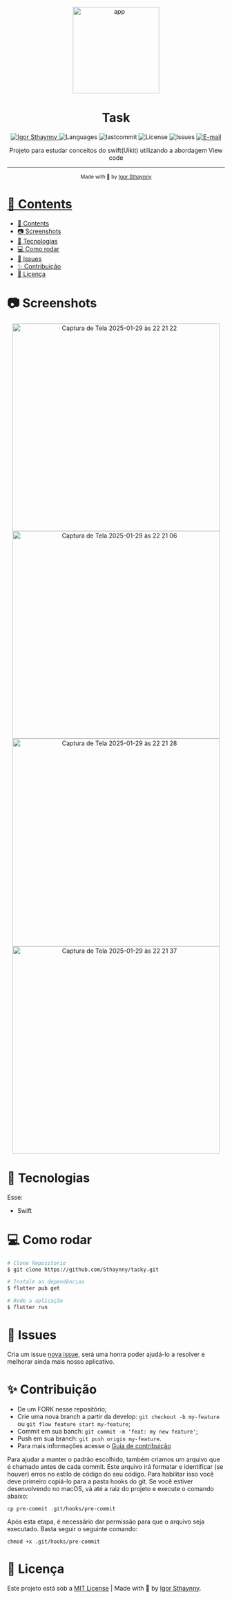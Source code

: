 <p align="center">
   <img src="https://github.com/user-attachments/assets/eb1a85c5-b298-4323-b55d-d37b915a6517" alt="app" width="200"/>
</p>

<h1 align="center">Task</h1>

<p align="center">
   <a href="https://www.linkedin.com/in/igor-sthaynny/">
      <img alt="Igor Sthaynny" src="https://img.shields.io/badge/-Sthaynny-5965e0?style=flat&logo=Linkedin&logoColor=white"/>
   </a>
  <img alt="Languages" src="https://img.shields.io/github/languages/count/Sthaynny/tasky?color=%235963C5" />
  <img alt="lastcommit" src="https://img.shields.io/github/last-commit/Sthaynny/tasky?color=%235761C3" />
  <img alt="License" src="https://img.shields.io/github/license/Sthaynny/tasky?color=%235E69D7" />
  <img alt="Issues" src="https://img.shields.io/github/issues/Sthaynny/tasky?color=%235965E0">
  <a href="mailto:igorsthaynny@gmail.com">
   <img alt="E-mail" src="https://img.shields.io/badge/-igorsthaynny%40gmail.com-%23525DCB" />
  </a>
</p>

<p align="center">Projeto para estudar conceitos do swift(Uikit) utilizando a abordagem View code</p>

<hr />

<div align="center">
  <sub> Made with 💖 by
    <a href="https://github.com/Sthaynny">Igor Sthaynny
  </sub>
</div>

# 📌 Contents

- [📌 Contents](#-contents)
- [:camera: Screenshots](#camera-screenshots)
- [:rocket: Tecnologias](#rocket-tecnologias)
- [:computer: Como rodar](#computer-como-rodar)
- [:bug: Issues](#bug-issues)
- [:sparkles: Contribuição](#sparkles-contribuição)
- [:page_facing_up: Licença](#page_facing_up-licença)

# :camera: Screenshots
<div align="center">
<img width="480" alt="Captura de Tela 2025-01-29 às 22 21 22" src="https://github.com/user-attachments/assets/bc0a3545-a594-4822-91f2-8073c81af548" />
<img width="480" alt="Captura de Tela 2025-01-29 às 22 21 06" src="https://github.com/user-attachments/assets/5f203425-a9db-4f89-800d-1295e9ea70f5" />
<img width="480" alt="Captura de Tela 2025-01-29 às 22 21 28" src="https://github.com/user-attachments/assets/d314c68b-965a-4239-85e1-8909e2a3bbd3" />
<img width="480" alt="Captura de Tela 2025-01-29 às 22 21 37" src="https://github.com/user-attachments/assets/87358412-d41a-4071-b858-682e7eb84166" />

</div>
  

# :rocket: Tecnologias
Esse:

- Swift

# :computer: Como rodar

```bash
# Clone Repositorio
$ git clone https://github.com/Sthaynny/tasky.git

# Instale as dependências
$ flutter pub get

# Rode a aplicação
$ flutter run
```

# :bug: Issues

Cria um issue <a href="https://github.com/Sthaynny/tasky/issues">nova issue</a>, será uma honra poder ajudá-lo a resolver e melhorar ainda mais nosso aplicativo.

# :sparkles: Contribuição

- De um FORK nesse repositório;
- Crie uma nova branch a partir da develop: `git checkout -b my-feature` ou `git flow feature start my-feature`;
- Commit em sua banch: `git commit -m 'feat: my new feature'`;
- Push em sua branch: `git push origin my-feature`.
- Para mais informações acesse o [Guia de contribuição](https://github.com/Sthaynny/template_portugues/blob/main/.github/contributing.md)
  
Para ajudar a manter o padrão escolhido, também criamos um arquivo que é chamado antes de cada commit. Este arquivo irá formatar e identificar (se houver) erros no estilo de código do seu código. Para habilitar isso você deve primeiro copiá-lo para a pasta hooks do git. Se você estiver desenvolvendo no macOS, vá até a raiz do projeto e execute o comando abaixo:

```
cp pre-commit .git/hooks/pre-commit
```

Após esta etapa, é necessário dar permissão para que o arquivo seja executado. Basta seguir o seguinte comando:

```
chmod +x .git/hooks/pre-commit
```


# :page_facing_up: Licença

Este projeto está sob a [MIT License](./LICENSE) |
Made with 💖 by [Igor Sthaynny](https://www.linkedin.com/in/igor-sthaynny/).
